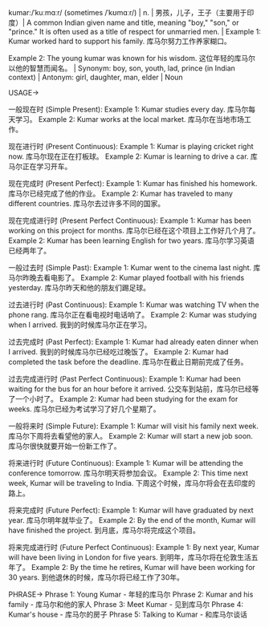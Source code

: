 kumar:/ˈkuːmɑːr/ (sometimes /ˈkʊmɑːr/) | n. | 男孩，儿子，王子（主要用于印度）| A common Indian given name and title, meaning "boy," "son," or "prince." It is often used as a title of respect for unmarried men. |  Example 1: Kumar worked hard to support his family. 库马尔努力工作养家糊口。

Example 2: The young kumar was known for his wisdom.  这位年轻的库马尔以他的智慧而闻名。 | Synonym: boy, son, youth, lad, prince (in Indian context) | Antonym: girl, daughter, man, elder | Noun


USAGE->

一般现在时 (Simple Present):
Example 1: Kumar studies every day. 库马尔每天学习。
Example 2:  Kumar works at the local market. 库马尔在当地市场工作。

现在进行时 (Present Continuous):
Example 1: Kumar is playing cricket right now. 库马尔现在正在打板球。
Example 2: Kumar is learning to drive a car. 库马尔正在学习开车。

现在完成时 (Present Perfect):
Example 1: Kumar has finished his homework. 库马尔已经完成了他的作业。
Example 2: Kumar has traveled to many different countries. 库马尔去过许多不同的国家。


现在完成进行时 (Present Perfect Continuous):
Example 1: Kumar has been working on this project for months. 库马尔已经在这个项目上工作好几个月了。
Example 2: Kumar has been learning English for two years. 库马尔学习英语已经两年了。


一般过去时 (Simple Past):
Example 1: Kumar went to the cinema last night. 库马尔昨晚去看电影了。
Example 2: Kumar played football with his friends yesterday. 库马尔昨天和他的朋友们踢足球。


过去进行时 (Past Continuous):
Example 1: Kumar was watching TV when the phone rang.  库马尔正在看电视时电话响了。
Example 2: Kumar was studying when I arrived. 我到的时候库马尔正在学习。


过去完成时 (Past Perfect):
Example 1: Kumar had already eaten dinner when I arrived. 我到的时候库马尔已经吃过晚饭了。
Example 2: Kumar had completed the task before the deadline. 库马尔在截止日期前完成了任务。


过去完成进行时 (Past Perfect Continuous):
Example 1: Kumar had been waiting for the bus for an hour before it arrived. 公交车到站前，库马尔已经等了一个小时了。
Example 2: Kumar had been studying for the exam for weeks. 库马尔已经为考试学习了好几个星期了。


一般将来时 (Simple Future):
Example 1: Kumar will visit his family next week. 库马尔下周将去看望他的家人。
Example 2: Kumar will start a new job soon. 库马尔很快就要开始一份新工作了。


将来进行时 (Future Continuous):
Example 1: Kumar will be attending the conference tomorrow.  库马尔明天将参加会议。
Example 2: This time next week, Kumar will be traveling to India.  下周这个时候，库马尔将会在去印度的路上。


将来完成时 (Future Perfect):
Example 1: Kumar will have graduated by next year. 库马尔明年就毕业了。
Example 2: By the end of the month, Kumar will have finished the project. 到月底，库马尔将完成这个项目。


将来完成进行时 (Future Perfect Continuous):
Example 1: By next year, Kumar will have been living in London for five years. 到明年，库马尔将在伦敦生活五年了。
Example 2: By the time he retires, Kumar will have been working for 30 years. 到他退休的时候，库马尔将已经工作了30年。



PHRASE->
Phrase 1: Young Kumar - 年轻的库马尔
Phrase 2: Kumar and his family - 库马尔和他的家人
Phrase 3:  Meet Kumar -  见到库马尔
Phrase 4:  Kumar's house - 库马尔的房子
Phrase 5:  Talking to Kumar -  和库马尔谈话
